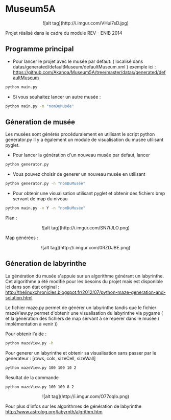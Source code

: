 Museum5A
========

<p align="center">![alt tag](http://i.imgur.com/VHui7sD.jpg)</p>


Projet réalisé dans le cadre du module REV - ENIB 2014

Programme principal
-------------------

* Pour lancer le projet avec le musée par defaut: ( localisé dans datas/generated/defaultMuseum/defaultMuseum.xml )
exemple ici : https://github.com/Akanoa/Museum5A/tree/master/datas/generated/defaultMuseum

```bash
python main.py
```

* Si vous souhaitez lancer un autre musée : 

```bash
python main.py -n "nomDuMusée"
```

Géneration de musée
-------------------

Les musées sont générés procéduralement en utilisant le script python generator.py
Il y a également un module de visualisation du musée utilisant pyglet.

* Pour lancer la génération d'un nouveau musée par defaut, lancer

```bash
python generator.py
```

* Vous pouvez choisir de generer un nouveau musée en utilisant 

```bash
python generator.py -n "nomDuMusée"
```

* Pour obtenir une visualisation utilisant pyglet et obtenir des fichiers bmp servant de map du niveau

```bash
python main.py -v Y -n "nomDuMusée"
```

Plan :

<p align="center">![alt tag](http://i.imgur.com/SN7tJLO.png)</p>

Map générées :
<p align="center">![alt tag](http://i.imgur.com/0RZDJBE.png)</p>

Géneration de labyrinthe
------------------------

La génération du musée s'appuie sur un algorithme générant un labyrinthe.
Cet algorithme a été modifié pour les besoins du projet mais est disponible ici dans son état original :
http://thelinuxchronicles.blogspot.fr/2012/07/python-maze-generation-and-solution.html

Le fichier maze.py permet de générer un labyrinthe tandis que le fichier mazeView.py permet d'obtenir une visualisation du labyrinthe via pygame ( et la génération des fichiers de map servant à se reperer dans le musée ( implémentation à venir ))

Pour obtenir l'aide : 
```bash
python mazeView.py -h 
```

Pour generer un labyrinthe et obtenir sa visualisation sans passer par le generateur :
[rows, cols, sizeCell, sizeWall]

```bash
python mazeView.py 100 100 10 2
```

Resultat de la commande 
```bash
python mazeView.py 100 100 8 2
```
<p align="center">![alt tag](http://i.imgur.com/O77oqIo.png)</p>

Pour plus d'infos sur les algorithmes de génération de labyrinthe
http://www.astrolog.org/labyrnth/algrithm.htm
